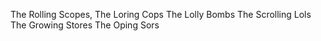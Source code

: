The Rolling Scopes,
The Loring Cops
The Lolly Bombs
The Scrolling Lols
The Growing Stores
The Oping Sors

